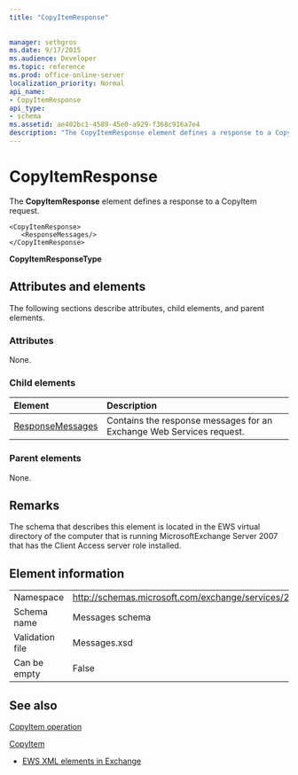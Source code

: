 ```yaml
---
title: "CopyItemResponse"
 
 
manager: sethgros
ms.date: 9/17/2015
ms.audience: Developer
ms.topic: reference
ms.prod: office-online-server
localization_priority: Normal
api_name:
- CopyItemResponse
api_type:
- schema
ms.assetid: ae402bc1-4589-45e0-a929-f368c916a7e4
description: "The CopyItemResponse element defines a response to a CopyItem request."
---
```


# CopyItemResponse

The **CopyItemResponse** element defines a response to a CopyItem request. 
  
```
<CopyItemResponse>
   <ResponseMessages/>
</CopyItemResponse>
```

 **CopyItemResponseType**
## Attributes and elements

The following sections describe attributes, child elements, and parent elements.
  
### Attributes

None.
  
### Child elements

|**Element**|**Description**|
|:-----|:-----|
|[ResponseMessages](responsemessages.md) <br/> |Contains the response messages for an Exchange Web Services request.  <br/> |
   
### Parent elements

None.
  
## Remarks

The schema that describes this element is located in the EWS virtual directory of the computer that is running MicrosoftExchange Server 2007 that has the Client Access server role installed.
  
## Element information

|||
|:-----|:-----|
|Namespace  <br/> |http://schemas.microsoft.com/exchange/services/2006/messages  <br/> |
|Schema name  <br/> |Messages schema  <br/> |
|Validation file  <br/> |Messages.xsd  <br/> |
|Can be empty  <br/> |False  <br/> |
   
## See also



[CopyItem operation](copyitem-operation.md)
  
[CopyItem](copyitem.md)


- [EWS XML elements in Exchange](ews-xml-elements-in-exchange.md)

